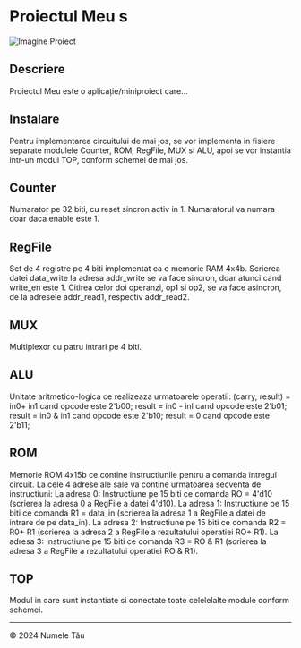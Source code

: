 # Proiectul Meu s

![Imagine Proiect](https://i.ytimg.com/vi/YkgkThdzX-8/maxresdefault.jpg)

## Descriere
Proiectul Meu este o aplicație/miniproiect care...

## Instalare
Pentru implementarea circuitului de mai jos, se vor implementa in fisiere separate modulele Counter, ROM, RegFile, MUX si ALU, apoi se vor instantia intr-un modul TOP, conform schemei de mai jos.

## Counter
Numarator pe 32 biti, cu reset sincron activ in 1. Numaratorul va numara doar daca enable este 1.


## RegFile
Set de 4 registre pe 4 biti implementat ca o memorie RAM 4x4b. Scrierea datei data_write la adresa addr_write se va face sincron, doar atunci cand write_en este 1. Citirea celor doi operanzi, op1 si op2, se va face asincron, de la adresele addr_read1, respectiv addr_read2.

## MUX
Multiplexor cu patru intrari pe 4 biti.


## ALU
Unitate aritmetico-logica ce realizeaza urmatoarele operatii:
(carry, result) = in0+ in1 cand opcode este 2'b00;
result = in0 - inl cand opcode este 2'b01;
result = in0 & in1 cand opcode este 2'b10;
result = 0 cand opcode este 2'b11;


## ROM
Memorie ROM 4x15b ce contine instructiunile pentru a comanda intregul circuit. La cele 4 adrese ale sale va contine urmatoarea secventa de instructiuni:
La adresa 0: Instructiune pe 15 biti ce comanda RO = 4'd10 (scrierea la adresa 0 a RegFile a datei 4'd10).
La adresa 1: Instructiune pe 15 biti ce comanda R1 = data_in (scrierea la adresa 1 a RegFile a datei de intrare de pe data_in).
La adresa 2: Instructiune pe 15 biti ce comanda R2 = R0+ R1 (scrierea la adresa 2 a RegFile a rezultatului operatiei RO+ R1).
La adresa 3: Instructiune pe 15 biti ce comanda R3 = RO & R1 (scrierea la adresa 3 a RegFile a rezultatului operatiei RO & R1).


## TOP
Modul in care sunt instantiate si conectate toate celelelalte module conform schemei.

---
© 2024 Numele Tău
